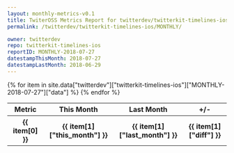```yaml
---
layout: monthly-metrics-v0.1
title: TwiterOSS Metrics Report for twitterdev/twitterkit-timelines-ios | MONTHLY-2018-07-27 | 2018-07-27
permalink: /twitterdev/twitterkit-timelines-ios/MONTHLY/

owner: twitterdev
repo: twitterkit-timelines-ios
reportID: MONTHLY-2018-07-27
datestampThisMonth: 2018-07-27
datestampLastMonth: 2018-06-29
---
```


<table style="width: 100%">
    <tr>
        <th>Metric</th>
        <th>This Month</th>
        <th>Last Month</th>
        <th>+/-</th>
    </tr>
    {% for item in site.data["twitterdev"]["twitterkit-timelines-ios"]["MONTHLY-2018-07-27"]["data"] %}
    <tr>
        <th>{{ item[0] }}</th>
        <th>{{ item[1]["this_month"] }}</th>
        <th>{{ item[1]["last_month"] }}</th>
        <th>{{ item[1]["diff"] }}</th>
    </tr>
    {% endfor %}
</table>

